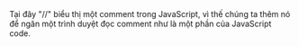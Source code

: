 <script language="javascript" type="text/javascript">
   JavaScript code
</script>
<html>
   <body>
      <script language="javascript" type="text/javascript">
         <!--
            document.write("Hello World!")
         //-->
      </script>
   </body>
</html>
Tại đây "//" biểu thị một comment trong JavaScript, vì thế chúng ta thêm nó để ngăn một trình duyệt đọc comment như là một phần của JavaScript code.